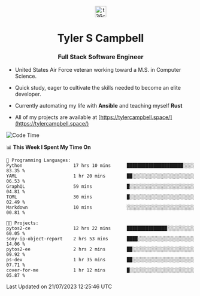 <p align="center">
<a href="https://www.linkedin.com/in/t36campbell" target="blank"><img align="center" src="https://ik.imagekit.io/t36campbell/Portfolio/linkedin.png.original_m8bbGgPh6.png" alt="t36campbell" height="30" width="30" /></a>
</p>
<h1 align="center">Tyler S Campbell</h1>
<h3 align="center">Full Stack Software Engineer</h3>

* United States Air Force veteran working toward a M.S. in Computer Science.

* Quick study, eager to cultivate the skills needed to become an elite developer.

* Currently automating my life with **Ansible** and teaching myself **Rust**

* All of my projects are available at [https://tylercampbell.space/](https://tylercampbell.space/)

<!--START_SECTION:waka-->
![Code Time](http://img.shields.io/badge/Code%20Time-2%2C637%20hrs%208%20mins-blue)

📊 **This Week I Spent My Time On** 

```text
💬 Programming Languages: 
Python                   17 hrs 10 mins      █████████████████████░░░░   83.35 % 
YAML                     1 hr 20 mins        ██░░░░░░░░░░░░░░░░░░░░░░░   06.53 % 
GraphQL                  59 mins             █░░░░░░░░░░░░░░░░░░░░░░░░   04.81 % 
TOML                     30 mins             █░░░░░░░░░░░░░░░░░░░░░░░░   02.49 % 
Markdown                 10 mins             ░░░░░░░░░░░░░░░░░░░░░░░░░   00.81 % 

🐱‍💻 Projects: 
pytos2-ce                12 hrs 22 mins      ███████████████░░░░░░░░░░   60.05 % 
sony-ip-object-report    2 hrs 53 mins       ████░░░░░░░░░░░░░░░░░░░░░   14.06 % 
pytos2-ee                2 hrs 2 mins        ██░░░░░░░░░░░░░░░░░░░░░░░   09.92 % 
ps-dev                   1 hr 35 mins        ██░░░░░░░░░░░░░░░░░░░░░░░   07.71 % 
cover-for-me             1 hr 12 mins        █░░░░░░░░░░░░░░░░░░░░░░░░   05.87 % 
```


 Last Updated on 21/07/2023 12:25:46 UTC
<!--END_SECTION:waka-->
